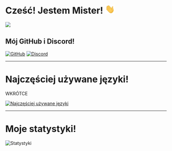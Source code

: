 # Cześć! Jestem Mister! <img width="30px" src="https://github.com/SatYu26/SatYu26/raw/master/Assets/Hi.gif" />

[<img target="_blank" src="https://discord.c99.nl/widget/theme-2/300977496596152323.png">](https://discord.com/users/300977496596152323)

## Mój GitHub i Discord!

[![GitHub](https://img.shields.io/badge/Github-100000?style=for-the-badge&logo=github&logoColor=white)](https://github.com/Misterekk)
[![Discord](https://img.shields.io/badge/Discord-7289DA?style=for-the-badge&logo=discord&logoColor=white)](https://discord.gg/dkeM7fcsRK)

---

# Najczęściej używane języki!

<p> WKRÓTCE <p>

[![Najczęściej używane języki](https://github-readme-stats.vercel.app/api/top-langs/?username=Misterekk)](https://github.com/anuraghazra/github-readme-stats)



---

# Moje statystyki!
![Statystyki](https://github-readme-stats.vercel.app/api?username=Misterekk&show_icons=true&theme=radical)


<!---
Misterekk/Misterekk is a ✨ special ✨ repository because its `README.md` (this file) appears on your GitHub profile.
You can click the Preview link to take a look at your changes.
--->
